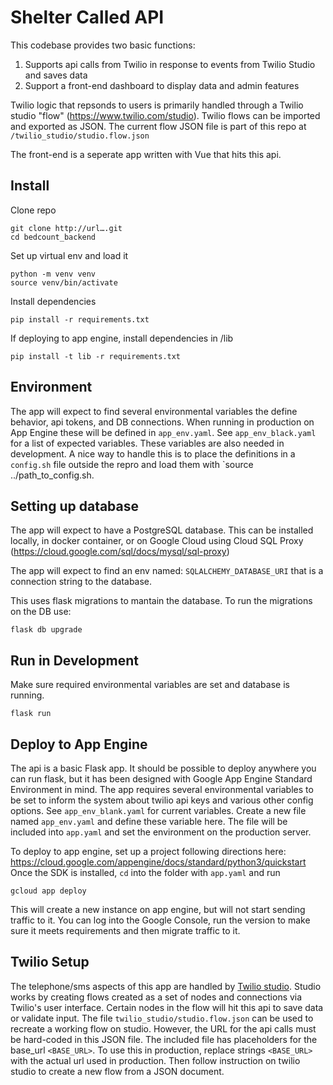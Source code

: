 # Shelter Called API
This codebase provides two basic functions:
1. Supports api calls from Twilio in response to events from Twilio Studio and saves data
2. Support a front-end dashboard to display data and admin features 

Twilio logic that repsonds to users is primarily handled through a Twilio studio "flow" (https://www.twilio.com/studio). Twilio flows can be imported and exported as JSON. The current flow JSON file is part of this repo at `/twilio_studio/studio.flow.json`

The front-end is a seperate app written with Vue that hits this api. 

## Install
Clone repo
```
git clone http://url….git
cd bedcount_backend
```

Set up virtual env and load it
```
python -m venv venv
source venv/bin/activate
```

Install dependencies
```
pip install -r requirements.txt
```

If deploying to app engine, install dependencies in /lib
```
pip install -t lib -r requirements.txt
```

## Environment
The app will expect to find several environmental variables the define behavior, api tokens, and DB connections. When running in production on App Engine these will be defined in `app_env.yaml`. See `app_env_black.yaml` for a list of expected variables. These variables are also needed in development. A nice way to handle this is to place the definitions in a `config.sh` file outside the repro and load them with `source ../path_to_config.sh. 

## Setting up database
The app will expect to have a PostgreSQL database. This can be installed locally, in docker container, or on Google Cloud using 
Cloud SQL Proxy (https://cloud.google.com/sql/docs/mysql/sql-proxy)

The app will expect to find an env named: `SQLALCHEMY_DATABASE_URI` that is a connection string to the database. 

This uses flask migrations to mantain the database. To run the migrations on the DB use:
```
flask db upgrade
```

## Run in Development
Make sure required environmental variables are set and database is running.
```
flask run
```

## Deploy to App Engine
The api is a basic Flask app. It should be possible to deploy anywhere you can run flask, but it has been designed with Google App Engine Standard Environment in mind.
The app requires several environmental variables to be set to inform the system about twilio api keys and various other config options. See `app_env_blank.yaml` for current variables. Create a new file named `app_env.yaml` and define these variable here. The file will be included into `app.yaml` and set the environment on the production server.

To deploy to app engine, set up a project following directions here: https://cloud.google.com/appengine/docs/standard/python3/quickstart
Once the SDK is installed, `cd` into the folder with `app.yaml` and run

```
gcloud app deploy
```
This will create a new instance on app engine, but will not start sending traffic to it. You can log into the Google Console, run the version to make sure it meets requirements and then migrate traffic to it.

## Twilio Setup
The telephone/sms aspects of this app are handled by [Twilio studio](https://www.twilio.com/studio). Studio works by creating flows created as a set of nodes and connections via Twilio's user interface. Certain nodes in the flow will hit this api to save data or validate input. The file `twilio_studio/studio.flow.json` can be used to recreate a working flow on studio. However, the URL for the api calls must be hard-coded in this JSON file. The included file has placeholders for the base_url `<BASE_URL>`. To use this in production, replace strings `<BASE_URL>` with the actual url used in production. Then follow instruction on twilio studio to create a new flow from a JSON document.
